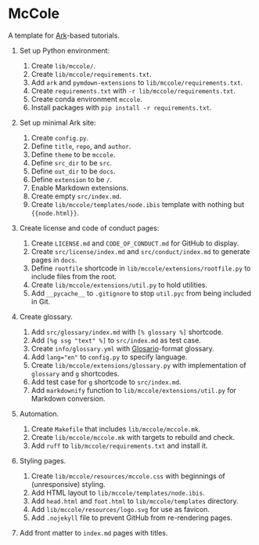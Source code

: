 # McCole

A template for [Ark][ark]-based tutorials.

1.  Set up Python environment:
    1.  Create `lib/mccole/`.
    1.  Create `lib/mccole/requirements.txt`.
    1.  Add `ark` and `pymdown-extensions` to `lib/mccole/requirements.txt`.
    1.  Create `requirements.txt` with `-r lib/mccole/requirements.txt`.
    1.  Create conda environment `mccole`.
    1.  Install packages with `pip install -r requirements.txt`.

1.  Set up minimal Ark site:
    1.  Create `config.py`.
    1.  Define `title`, `repo`, and `author`.
    1.  Define `theme` to be `mccole`.
    1.  Define `src_dir` to be `src`.
    1.  Define `out_dir` to be `docs`.
    1.  Define `extension` to be `/`.
    1.  Enable Markdown extensions.
    1.  Create empty `src/index.md`.
    1.  Create `lib/mccole/templates/node.ibis` template with nothing but `{{node.html}}`.

1.  Create license and code of conduct pages:
    1.  Create `LICENSE.md` and `CODE_OF_CONDUCT.md` for GitHub to display.
    1.  Create `src/license/index.md` and `src/conduct/index.md` to generate pages in `docs`.
    1.  Define `rootfile` shortcode in `lib/mccole/extensions/rootfile.py` to include files from the root.
    1.  Create `lib/mccole/extensions/util.py` to hold utilities.
    1.  Add `__pycache__` to `.gitignore` to stop `util.pyc` from being included in Git.

1.  Create glossary.
    1.  Add `src/glossary/index.md` with `[% glossary %]` shortcode.
    1.  Add `[%g ssg "text" %]` to `src/index.md` as test case.
    1.  Create `info/glossary.yml` with [Glosario][glosario]-format glossary.
    1.  Add `lang="en"` to `config.py` to specify language.
    1.  Create `lib/mccole/extensions/glossary.py` with implementation of `glossary` and `g` shortcodes.
    1.  Add test case for `g` shortcode to `src/index.md`.
    1.  Add `markdownify` function to `lib/mccole/extensions/util.py` for Markdown conversion.

1.  Automation.
    1.  Create `Makefile` that includes `lib/mccole/mccole.mk`.
    1.  Create `lib/mccole/mccole.mk` with targets to rebuild and check.
    1.  Add `ruff` to `lib/mccole/requirements.txt` and install it.

1.  Styling pages.
    1.  Create `lib/mccole/resources/mccole.css` with beginnings of (unresponsive) styling.
    1.  Add HTML layout to `lib/mccole/templates/node.ibis`.
    1.  Add `head.html` and `foot.html` to `lib/mccole/templates` directory.
    1.  Add `lib/mccole/resources/logo.svg` for use as favicon.
    1.  Add `.nojekyll` file to prevent GitHub from re-rendering pages.

1.  Add front matter to `index.md` pages with titles.

[ark]: https://www.dmulholl.com/docs/ark/main/
[glosario]: https://glosario.carpentries.org/
